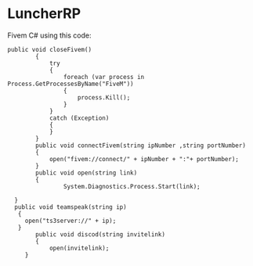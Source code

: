 # LuncherRP
Fivem C# using this code:
 
    public void closeFivem()
            {
                try
                {
                    foreach (var process in Process.GetProcessesByName("FiveM"))
                    {
                        process.Kill();
                    }
                }
                catch (Exception)
                {         
                }
            }
            public void connectFivem(string ipNumber ,string portNumber)
            {
                open("fivem://connect/" + ipNumber + ":"+ portNumber);
            }
            public void open(string link)
            {
                    System.Diagnostics.Process.Start(link);
            
      }
      public void teamspeak(string ip)
       {
         open("ts3server://" + ip);
       }
            public void discod(string invitelink)
            {
                open(invitelink);  
         }
